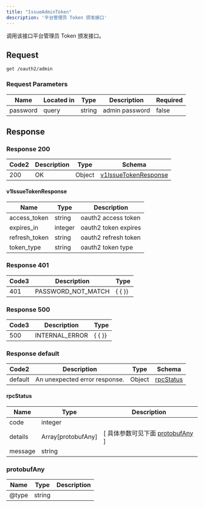 ```yaml
---
title: "IssueAdminToken"
description: '平台管理员 Token 颁发接口'
---
```

调用该接口平台管理员 Token 颁发接口。

## Request


```
get /oauth2/admin
```

###  Request Parameters

| Name | Located in | Type | Description |  Required |
| ---- | ---------- | ----------- | ----------- |  ---- |
| password | query | string | admin password |  false |

## Response

### Response  200 
| Code2 | Description | Type | Schema |
| ---- | ----------- | ------ | ------ |
| 200 | OK | Object | [v1IssueTokenResponse](#v1IssueTokenResponse) |

#### v1IssueTokenResponse

| Name | Type | Description | 
| ---- | ---- | ----------- |     
| access_token | string | oauth2 access token |      
| expires_in | integer | oauth2 token expires |      
| refresh_token | string | oauth2 refresh token |      
| token_type | string | oauth2 token type |   



### Response  401
| Code3 | Description | Type | 
| ---- | ----------- | ------ | 
| 401 | PASSWORD_NOT_MATCH | {   { }} |

### Response  500
| Code3 | Description | Type | 
| ---- | ----------- | ------ | 
| 500 | INTERNAL_ERROR | {   { }} |

### Response  default 
| Code2 | Description | Type | Schema |
| ---- | ----------- | ------ | ------ |
| default | An unexpected error response. | Object | [rpcStatus](#rpcStatus) |

#### rpcStatus

| Name | Type | Description | 
| ---- | ---- | ----------- |     
| code | integer |  |          
| details | Array[protobufAny] |  [ 具体参数可见下面 [protobufAny](#protobufAny) ] |       
| message | string |  |   

### protobufAny
| Name | Type | Description | 
| ---- | ---- | ----------- |     
| @type | string |  |   



